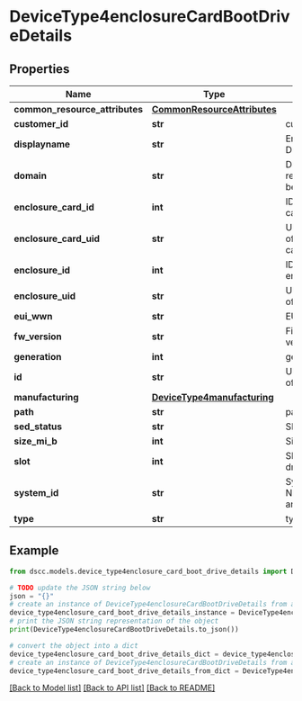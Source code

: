 # DeviceType4enclosureCardBootDriveDetails


## Properties

Name | Type | Description | Notes
------------ | ------------- | ------------- | -------------
**common_resource_attributes** | [**CommonResourceAttributes**](CommonResourceAttributes.md) |  | [optional] 
**customer_id** | **str** | customerId | [optional] 
**displayname** | **str** | Enclosure Display name | [optional] 
**domain** | **str** | Domain that the resource belongs to | [optional] 
**enclosure_card_id** | **int** | ID of enclosure card. | [optional] 
**enclosure_card_uid** | **str** | Unique Identifier of the enclosure card. | [optional] 
**enclosure_id** | **int** | ID of the enclosure | [optional] 
**enclosure_uid** | **str** | Unique Identifier of the enclosure | [optional] 
**eui_wwn** | **str** | EUI/WWN | [optional] 
**fw_version** | **str** | Firmware version | [optional] 
**generation** | **int** | generation | [optional] 
**id** | **str** | Unique Identifier of the resource. | [optional] 
**manufacturing** | [**DeviceType4manufacturing**](DeviceType4manufacturing.md) |  | [optional] 
**path** | **str** | path | [optional] 
**sed_status** | **str** | SED state of disk | [optional] 
**size_mi_b** | **int** | Size in MiB | [optional] 
**slot** | **int** | Slot this boot drive reside in | [optional] 
**system_id** | **str** | SystemUid/Serial Number  of the array. | [optional] 
**type** | **str** | type | [optional] 

## Example

```python
from dscc.models.device_type4enclosure_card_boot_drive_details import DeviceType4enclosureCardBootDriveDetails

# TODO update the JSON string below
json = "{}"
# create an instance of DeviceType4enclosureCardBootDriveDetails from a JSON string
device_type4enclosure_card_boot_drive_details_instance = DeviceType4enclosureCardBootDriveDetails.from_json(json)
# print the JSON string representation of the object
print(DeviceType4enclosureCardBootDriveDetails.to_json())

# convert the object into a dict
device_type4enclosure_card_boot_drive_details_dict = device_type4enclosure_card_boot_drive_details_instance.to_dict()
# create an instance of DeviceType4enclosureCardBootDriveDetails from a dict
device_type4enclosure_card_boot_drive_details_from_dict = DeviceType4enclosureCardBootDriveDetails.from_dict(device_type4enclosure_card_boot_drive_details_dict)
```
[[Back to Model list]](../README.md#documentation-for-models) [[Back to API list]](../README.md#documentation-for-api-endpoints) [[Back to README]](../README.md)



